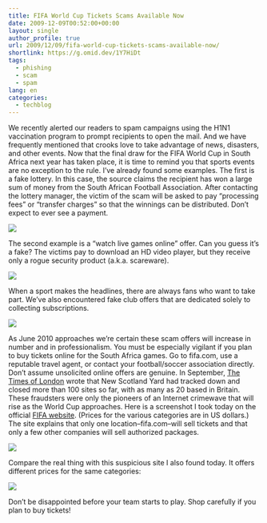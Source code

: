 ```yaml
---
title: FIFA World Cup Tickets Scams Available Now
date: 2009-12-09T00:52:00+00:00
layout: single
author_profile: true
url: 2009/12/09/fifa-world-cup-tickets-scams-available-now/
shortlink: https://g.omid.dev/1Y7HiDt
tags:
  - phishing
  - scam
  - spam
lang: en
categories: 
  - techblog
---
```

We recently alerted our readers to spam campaigns using the H1N1 vaccination program to prompt recipients to open the mail. And we have frequently mentioned that crooks love to take advantage of news, disasters, and other events. Now that the final draw for the FIFA World Cup in South Africa next year has taken place, it is time to remind you that sports events are no exception to the rule. I’ve already found some examples. The first is a fake lottery. In this case, the source claims the recipient has won a large sum of money from the South African Football Association. After contacting the lottery manager, the victim of the scam will be asked to pay “processing fees” or “transfer charges” so that the winnings can be distributed. Don’t expect to ever see a payment.

![](http://1.bp.blogspot.com/_vaUVXcmC3OI/Sx7shkriIlI/AAAAAAAAARY/bjECXHpfmtM/s1600-h/FP_BLOG_091208_1.jpg)

The second example is a “watch live games online” offer. Can you guess it’s a fake? The victims pay to download an HD video player, but they receive only a rogue security product (a.k.a. scareware).

![](http://3.bp.blogspot.com/_vaUVXcmC3OI/Sx7syfA9CMI/AAAAAAAAARg/A9k_kd5ZwaI/s1600-h/FP_BLOG_091208_2.jpg)

When a sport makes the headlines, there are always fans who want to take part. We’ve also encountered fake club offers that are dedicated solely to collecting subscriptions.

![](http://4.bp.blogspot.com/_vaUVXcmC3OI/Sx7s0k_tONI/AAAAAAAAARo/i_JY--Xgwnk/s1600-h/FP_BLOG_091208_3.jpg)

As June 2010 approaches we’re certain these scam offers will increase in number and in professionalism. You must be especially vigilant if you plan to buy tickets online for the South Africa games. Go to fifa.com, use a reputable travel agent, or contact your football/soccer association directly. Don’t assume unsolicited online offers are genuine. In September, [The Times of London](http://www.timesonline.co.uk/tol/sport/football/article6848266.ece) wrote that New Scotland Yard had tracked down and closed more than 100 sites so far, with as many as 20 based in Britain. These fraudsters were only the pioneers of an Internet crimewave that will rise as the World Cup approaches. Here is a screenshot I took today on the official [FIFA website](http://fr.fifa.com/mm/document/tournament/ticketing/01/03/06/20/2010fwcigptaf-french-final-03.03.09.pdf). (Prices for the various categories are in US dollars.) The site explains that only one location–fifa.com–will sell tickets and that only a few other companies will sell authorized packages.

![](http://4.bp.blogspot.com/_vaUVXcmC3OI/Sx7s1_-InqI/AAAAAAAAARw/iF45C4F1NAw/s1600-h/FP_BLOG_091208_4.jpg)

Compare the real thing with this suspicious site I also found today. It offers different prices for the same categories:

![](http://1.bp.blogspot.com/_vaUVXcmC3OI/Sx7s3tgmypI/AAAAAAAAAR4/qXCq5J0gZbA/s1600-h/FP_BLOG_091208_5.jpg)

Don’t be disappointed before your team starts to play. Shop carefully if you plan to buy tickets!
